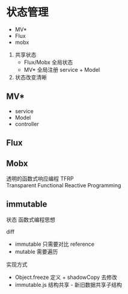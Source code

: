 # 状态管理

- MV\*
- Flux
- mobx

1. 共享状态
    - Flux/Mobx 全局状态
    - MV\* 全局注册 service + Model
2. 状态改变清晰


## MV\*

- service
- Model
- controller

## Flux

## Mobx

透明的函数式响应编程 TFRP  
Transparent Functional Reactive Programming

## immutable

状态 函数式编程思想

diff  

- immutable 只需要对比 reference
- mutable 需要遍历

实现方式

- Object.freeze 定义 + shadowCopy 去修改
- immutable.js 结构共享 - 新旧数据共享子结构
